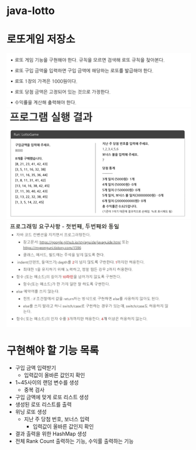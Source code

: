 # java-lotto
# 로또게임 저장소
![기능요구사항](./images/기능요구사항.png)
![실행결과](./images/실행결과.png)
![프로그래밍요구사항](./images/프로그래밍요구사항.jpg)

# 구현해야 할 기능 목록
+ 구입 금액 입력받기
  + 입력값이 올바른 값인지 확인
+ 1~45사이의 랜덤 변수를 생성
  + 중복 검사
+ 구입 금액에 맞게 로또 리스트 생성
+ 생성된 로또 리스트를 출력
+ 위닝 로또 생성
  + 지난 주 당첨 번호, 보너스 입력
    + 입력값이 올바른 값인지 확인
+ 결과 출력을 위한 HashMap 생성
+ 전체 Rank Count 출력하는 기능, 수익률 출력하는 기능
